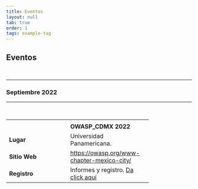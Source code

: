 ```yaml
---
title: Eventos
layout: null
tab: true
order: 1
tags: example-tag
---
```


## Eventos
<br>
<hr>
<h3>Septiembre 2022</h3>
<hr>
<br>
<table>
  <tbody>
    <tr>
      <td colspan="2"><center><img src="assets/images/logoha.jpg" alt=""></center></td>
    </tr>
    <tr>
      <td WIDTH="150"><b></b> </td>
      <td WIDTH="125"><b>OWASP_CDMX 2022</b> </td>
      <td> </td>
    </tr>
    <tr>
      <td><b>Lugar</b> </td>
      <td>  Universidad Panamericana.</td>
    </tr>
    <tr>
      <td><b>Sitio Web</b> </td>
      <td> <a rel="nofollow" class="external free" href="https://owasp.org/www-chapter-mexico-city/">https://owasp.org/www-chapter-mexico-city/</a></td>
    </tr>
    <tr>
      <td><b>Registro</b></td>
      <td> Informes y registro. <a rel="nofollow" class="external text" href="http://www.eventbrite.com"> Da click aquí</a></td>
    </tr>
  </tbody>
</table>
<br>
